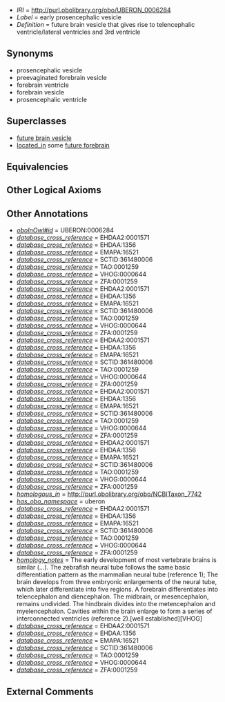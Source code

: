  * *IRI* = http://purl.obolibrary.org/obo/UBERON_0006284
 * *Label* = early prosencephalic vesicle
 * *Definition* = future brain vesicle that gives rise to telencephalic ventricle/lateral ventricles and 3rd ventricle

## Synonyms

 * prosencephalic vesicle
 * preevaginated forebrain vesicle
 * forebrain ventricle
 * forebrain vesicle
 * prosencephalic ventricle

## Superclasses

 * [future brain vesicle](../../UBERON/50/UBERON_0013150.md)
 * [located_in](../../RO/25/RO_0001025.md) some [future forebrain](../../UBERON/40/UBERON_0006240.md)

## Equivalencies


## Other Logical Axioms


## Other Annotations

 * *[oboInOwl#id](../../id/oboInOwl#id.md)* = UBERON:0006284
 * *[database_cross_reference](../../ef/oboInOwl#hasDbXref.md)* = EHDAA2:0001571
 * *[database_cross_reference](../../ef/oboInOwl#hasDbXref.md)* = EHDAA:1356
 * *[database_cross_reference](../../ef/oboInOwl#hasDbXref.md)* = EMAPA:16521
 * *[database_cross_reference](../../ef/oboInOwl#hasDbXref.md)* = SCTID:361480006
 * *[database_cross_reference](../../ef/oboInOwl#hasDbXref.md)* = TAO:0001259
 * *[database_cross_reference](../../ef/oboInOwl#hasDbXref.md)* = VHOG:0000644
 * *[database_cross_reference](../../ef/oboInOwl#hasDbXref.md)* = ZFA:0001259
 * *[database_cross_reference](../../ef/oboInOwl#hasDbXref.md)* = EHDAA2:0001571
 * *[database_cross_reference](../../ef/oboInOwl#hasDbXref.md)* = EHDAA:1356
 * *[database_cross_reference](../../ef/oboInOwl#hasDbXref.md)* = EMAPA:16521
 * *[database_cross_reference](../../ef/oboInOwl#hasDbXref.md)* = SCTID:361480006
 * *[database_cross_reference](../../ef/oboInOwl#hasDbXref.md)* = TAO:0001259
 * *[database_cross_reference](../../ef/oboInOwl#hasDbXref.md)* = VHOG:0000644
 * *[database_cross_reference](../../ef/oboInOwl#hasDbXref.md)* = ZFA:0001259
 * *[database_cross_reference](../../ef/oboInOwl#hasDbXref.md)* = EHDAA2:0001571
 * *[database_cross_reference](../../ef/oboInOwl#hasDbXref.md)* = EHDAA:1356
 * *[database_cross_reference](../../ef/oboInOwl#hasDbXref.md)* = EMAPA:16521
 * *[database_cross_reference](../../ef/oboInOwl#hasDbXref.md)* = SCTID:361480006
 * *[database_cross_reference](../../ef/oboInOwl#hasDbXref.md)* = TAO:0001259
 * *[database_cross_reference](../../ef/oboInOwl#hasDbXref.md)* = VHOG:0000644
 * *[database_cross_reference](../../ef/oboInOwl#hasDbXref.md)* = ZFA:0001259
 * *[database_cross_reference](../../ef/oboInOwl#hasDbXref.md)* = EHDAA2:0001571
 * *[database_cross_reference](../../ef/oboInOwl#hasDbXref.md)* = EHDAA:1356
 * *[database_cross_reference](../../ef/oboInOwl#hasDbXref.md)* = EMAPA:16521
 * *[database_cross_reference](../../ef/oboInOwl#hasDbXref.md)* = SCTID:361480006
 * *[database_cross_reference](../../ef/oboInOwl#hasDbXref.md)* = TAO:0001259
 * *[database_cross_reference](../../ef/oboInOwl#hasDbXref.md)* = VHOG:0000644
 * *[database_cross_reference](../../ef/oboInOwl#hasDbXref.md)* = ZFA:0001259
 * *[database_cross_reference](../../ef/oboInOwl#hasDbXref.md)* = EHDAA2:0001571
 * *[database_cross_reference](../../ef/oboInOwl#hasDbXref.md)* = EHDAA:1356
 * *[database_cross_reference](../../ef/oboInOwl#hasDbXref.md)* = EMAPA:16521
 * *[database_cross_reference](../../ef/oboInOwl#hasDbXref.md)* = SCTID:361480006
 * *[database_cross_reference](../../ef/oboInOwl#hasDbXref.md)* = TAO:0001259
 * *[database_cross_reference](../../ef/oboInOwl#hasDbXref.md)* = VHOG:0000644
 * *[database_cross_reference](../../ef/oboInOwl#hasDbXref.md)* = ZFA:0001259
 * *[homologous_in](../../core#homologous/in/core#homologous_in.md)* = http://purl.obolibrary.org/obo/NCBITaxon_7742
 * *[has_obo_namespace](../../ce/oboInOwl#hasOBONamespace.md)* = uberon
 * *[database_cross_reference](../../ef/oboInOwl#hasDbXref.md)* = EHDAA2:0001571
 * *[database_cross_reference](../../ef/oboInOwl#hasDbXref.md)* = EHDAA:1356
 * *[database_cross_reference](../../ef/oboInOwl#hasDbXref.md)* = EMAPA:16521
 * *[database_cross_reference](../../ef/oboInOwl#hasDbXref.md)* = SCTID:361480006
 * *[database_cross_reference](../../ef/oboInOwl#hasDbXref.md)* = TAO:0001259
 * *[database_cross_reference](../../ef/oboInOwl#hasDbXref.md)* = VHOG:0000644
 * *[database_cross_reference](../../ef/oboInOwl#hasDbXref.md)* = ZFA:0001259
 * *[homology_notes](../../UBPROP/03/UBPROP_0000003.md)* = The early development of most vertebrate brains is similar (...). The zebrafish neural tube follows the same basic differentiation pattern as the mammalian neural tube (reference 1); The brain develops from three embryonic enlargements of the neural tube, which later differentiate into five regions. A forebrain differentiates into telencephalon and diencephalon. The midbrain, or mesencephalon, remains undivided. The hindbrain divides into the metencephalon and myelencephalon. Cavities within the brain enlarge to form a series of interconnected ventricles (reference 2).[well established][VHOG]
 * *[database_cross_reference](../../ef/oboInOwl#hasDbXref.md)* = EHDAA2:0001571
 * *[database_cross_reference](../../ef/oboInOwl#hasDbXref.md)* = EHDAA:1356
 * *[database_cross_reference](../../ef/oboInOwl#hasDbXref.md)* = EMAPA:16521
 * *[database_cross_reference](../../ef/oboInOwl#hasDbXref.md)* = SCTID:361480006
 * *[database_cross_reference](../../ef/oboInOwl#hasDbXref.md)* = TAO:0001259
 * *[database_cross_reference](../../ef/oboInOwl#hasDbXref.md)* = VHOG:0000644
 * *[database_cross_reference](../../ef/oboInOwl#hasDbXref.md)* = ZFA:0001259

## External Comments

